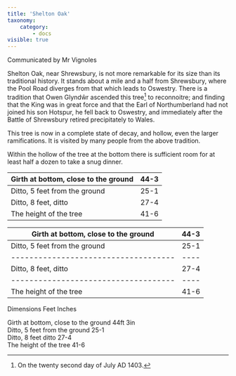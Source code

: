 ```yaml
---
title: 'Shelton Oak'
taxonomy:
    category:
        - docs
visible: true
---
```


<div class="author">Communicated by Mr Vignoles</div>

Shelton Oak, near Shrewsbury, is not more remarkable for its size than its traditional history. It stands about a mile and a half from Shrewsbury, where the Pool Road diverges from that which leads to Oswestry. There is a tradition that Owen Glyndŵr ascended this tree[^1] to reconnoitre; and finding that the King was in great force and that the Earl of Northumberland had not joined his son Hotspur, he fell back to Oswestry, and immediately after the Battle of Shrewsbury retired precipitately to Wales.

This tree is now in a complete state of decay, and hollow, even the larger ramifications. It is visited by many people from the above tradition.

Within the hollow of the tree at the bottom there is sufficient room for at least half a dozen to take a snug dinner.


<table>
	<thead>
		<th>Girth at bottom, close to the ground</th>
		<th>44-3</th>
	</thead>
	<tr>
		<td>Ditto, 5 feet from the ground</td>
		<td>25-1</td>
	</tr>
	<tr>
		<td>Ditto, 8 feet, ditto</td>
		<td>27-4</td>
	</tr>
	<tr>
		<td>The height of the tree</td>
		<td>41-6</td>
	</tr>
</table>

| Girth at bottom, close to the ground | 44-3 |
| ------------------------------------ | ---- |
| Ditto, 5 feet from the ground        | 25-1 |
| ------------------------------------ | ---- |
| Ditto, 8 feet, ditto                 | 27-4 |
| ------------------------------------ | ---- |
| The height of the tree               | 41-6 |

Dimensions Feet Inches

Girth at bottom, close to the ground	44ft 3in  
Ditto, 5 feet from the ground	25-1  
Ditto, 8 feet ditto	27-4  
The height of the tree	41-6

[^1]: On the twenty second day of July AD 1403.